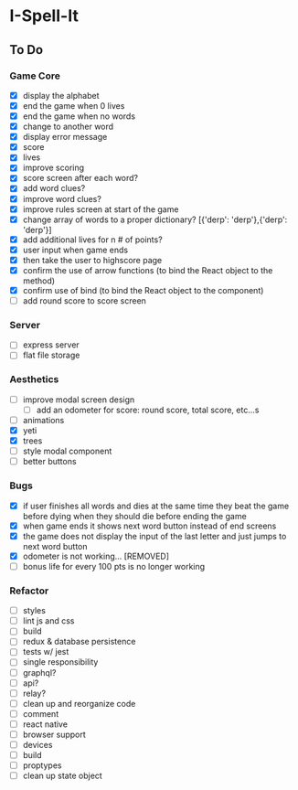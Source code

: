 # I-Spell-It

## To Do

### Game Core
- [x] display the alphabet
- [x] end the game when 0 lives 
- [x] end the game when no words
- [x] change to another word
- [x] display error message
- [x] score
- [x] lives
- [x] improve scoring
- [x] score screen after each word?
- [x] add word clues?
- [x] improve word clues?
- [x] improve rules screen at start of the game
- [x] change array of words to a proper dictionary? [{'derp': 'derp'},{'derp': 'derp'}] 
- [x] add additional lives for n # of points?
- [x] user input when game ends
- [x] then take the user to highscore page    
- [x] confirm the use of arrow functions (to bind the React object to the method)
- [x] confirm use of bind (to bind the React object to the component)
- [ ] add round score to score screen

### Server
- [ ] express server
- [ ] flat file storage

### Aesthetics
- [ ] improve modal screen design
    - [ ] add an odometer for score: round score, total score, etc...s
- [ ] animations
- [x] yeti
- [x] trees
- [ ] style modal component
- [ ] better buttons

### Bugs
- [x] if user finishes all words and dies at the same time they beat the game before dying when they should die before ending the game
- [x] when game ends it shows next word button instead of end screens
- [x] the game does not display the input of the last letter and just jumps to next word button
- [x] odometer is not working... [REMOVED]
- [ ] bonus life for every 100 pts is no longer working

### Refactor
- [ ] styles
- [ ] lint js and css
- [ ] build
- [ ] redux & database persistence
- [ ] tests w/ jest
- [ ] single responsibility
- [ ] graphql?
- [ ] api?
- [ ] relay?
- [ ] clean up and reorganize code
- [ ] comment
- [ ] react native
- [ ] browser support
- [ ] devices
- [ ] build
- [ ] proptypes
- [ ] clean up state object
